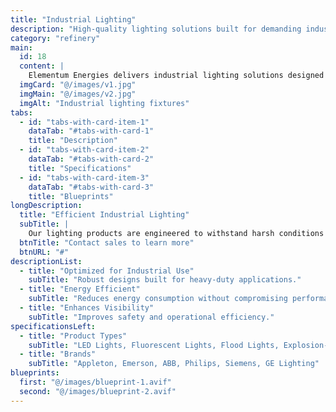 ```yaml
---
title: "Industrial Lighting"
description: "High-quality lighting solutions built for demanding industrial environments."
category: "refinery"
main:
  id: 18
  content: |
    Elementum Energies delivers industrial lighting solutions designed to provide optimal illumination, enhance safety, and improve operational efficiency in commercial and industrial settings.
  imgCard: "@/images/v1.jpg"
  imgMain: "@/images/v2.jpg"
  imgAlt: "Industrial lighting fixtures"
tabs:
  - id: "tabs-with-card-item-1"
    dataTab: "#tabs-with-card-1"
    title: "Description"
  - id: "tabs-with-card-item-2"
    dataTab: "#tabs-with-card-2"
    title: "Specifications"
  - id: "tabs-with-card-item-3"
    dataTab: "#tabs-with-card-3"
    title: "Blueprints"
longDescription:
  title: "Efficient Industrial Lighting"
  subTitle: |
    Our lighting products are engineered to withstand harsh conditions while providing superior illumination, optimizing both safety and productivity.
  btnTitle: "Contact sales to learn more"
  btnURL: "#"
descriptionList:
  - title: "Optimized for Industrial Use"
    subTitle: "Robust designs built for heavy-duty applications."
  - title: "Energy Efficient"
    subTitle: "Reduces energy consumption without compromising performance."
  - title: "Enhances Visibility"
    subTitle: "Improves safety and operational efficiency."
specificationsLeft:
  - title: "Product Types"
    subTitle: "LED Lights, Fluorescent Lights, Flood Lights, Explosion-Proof, Task Lights"
  - title: "Brands"
    subTitle: "Appleton, Emerson, ABB, Philips, Siemens, GE Lighting"
blueprints:
  first: "@/images/blueprint-1.avif"
  second: "@/images/blueprint-2.avif"
---
```

